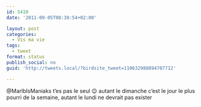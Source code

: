 ```yaml
---
id: 5410
date: '2011-09-05T08:38:54+02:00'

layout: post
categories:
  - Vis ma vie
tags:
  - tweet
format: status
publish_social: no
guid: 'http://tweets.local/?birdsite_tweet=110632988894707712'

---
```


@MarlbIsManiaks t’es pas le seul 😉 autant le dimanche c’est le jour le plus pourri de la semaine, autant le lundi ne devrait pas exister